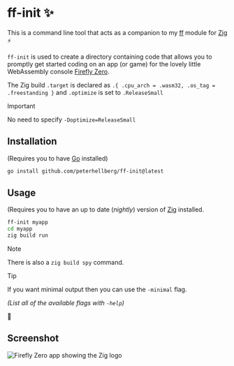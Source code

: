 # ff-init :sparkles:

This is a command line tool that acts as a companion to my
[ff](https://github.com/peterhellberg/ff) module
for [Zig](https://ziglang.org/) :zap:

`ff-init` is used to create a directory containing code that
allows you to promptly get started coding on an app (or game) for the
lovely little WebAssembly console [Firefly Zero](https://fireflyzero.com/).

The Zig build `.target` is declared as `.{ .cpu_arch = .wasm32, .os_tag = .freestanding }`
and `.optimize` is set to `.ReleaseSmall`

> [!Important]
> No need to specify `-Doptimize=ReleaseSmall`

## Installation

(Requires you to have [Go](https://go.dev/) installed)

```sh
go install github.com/peterhellberg/ff-init@latest
```

## Usage

(Requires you to have an up to date (_nightly_) version of
[Zig](https://ziglang.org/download/#release-master) installed.

```sh
ff-init myapp
cd myapp
zig build run
```

> [!Note]
> There is also a `zig build spy` command.

> [!Tip]
> If you want minimal output then you can use the `-minimal` flag.
>
> _(List all of the available flags with `-help`)_

:seedling:

## Screenshot

![Firefly Zero app showing the Zig logo](https://assets.c7.se/imgur/fBWmZgU.png)
